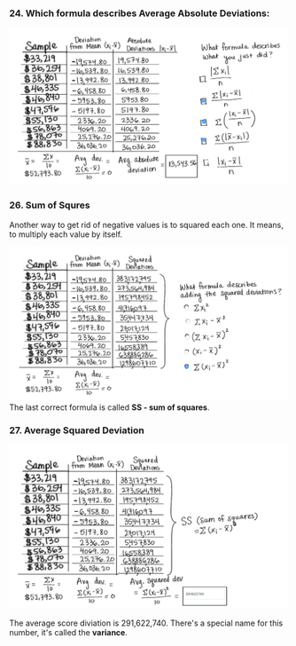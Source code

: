 ### 24. Which formula describes Average Absolute Deviations:

![Formula for absolute Deviation](avg_abs_dev_formula.png)

### 26. Sum of Squres

Another way to get rid of negative values is to squared each one. It means, to multiply each value by itself.

![Formula squared devitions](sum_squared_deviation_formula.png)
The last correct formula is called **SS - sum of squares**.

### 27. Average Squared Deviation

![Average squared deviation](avg_squared_deviation.png)

The average score diviation is 291,622,740. There's a special name for this number, it's called the **variance**.